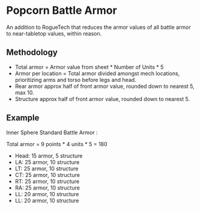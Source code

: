 Popcorn Battle Armor
====================

An addition to RogueTech that reduces the armor values of all battle armor to near-tabletop values, within reason.

Methodology
-----------

 * Total armor = Armor value from sheet * Number of Units * 5
 * Armor per location = Total armor divided amongst mech locations, prioritizing arms and torso before legs and head.
 * Rear armor approx half of front armor value, rounded down to nearest 5, max 10.
 * Structure approx half of front armor value, rounded down to nearest 5.

Example
-------

Inner Sphere Standard Battle Armor <Base>:

Total  armor = 9 points * 4 units * 5 = 180
 * Head: 15 armor, 5 structure
 * LA: 25 armor, 10 structure
 * LT: 25 armor, 10 structure
 * CT: 25 armor, 10 structure
 * RT: 25 armor, 10 structure
 * RA: 25 armor, 10 structure
 * LL: 20 armor, 10 structure
 * LL: 20 armor, 10 structure
